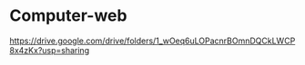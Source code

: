 # Computer-web
https://drive.google.com/drive/folders/1_wOeq6uLOPacnrBOmnDQCkLWCP8x4zKx?usp=sharing
